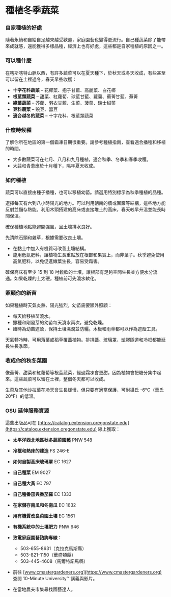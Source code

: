 # 種植冬季蔬菜

### 自家種植的好處

隨著永續和自給自足越來越受歡迎，家庭園藝也變得更流行。自己種蔬菜除了能帶來成就感，還能獲得多樣品種，經濟上也有好處，這些都是自家種植的原因之一。

### 可以種什麼

在喀斯喀特山脈以西，有許多蔬菜可以在夏天種下，於秋天或冬天收成，有些甚至可以留在土裡過冬，春天早些收穫：

- **十字花科蔬菜** – 花椰菜、抱子甘藍、高麗菜、白花椰
- **根莖類蔬菜** – 甜菜、紅蘿蔔、球莖甘藍、蘿蔔、蕪菁甘藍、蕪菁
- **綠葉蔬菜** – 芥蘭、羽衣甘藍、生菜、菠菜、瑞士甜菜
- **豆科蔬菜** – 豌豆、蠶豆
- **適合越冬的蔬菜** – 十字花科、根莖類蔬菜

### 什麼時候種

了解你所在地區的第一個霜凍日期很重要。請參考種植指南，查看適合播種和移植的時間。

- 大多數蔬菜可在七月、八月和九月種植，適合秋季、冬季和春季收穫。
- 大蒜和青蔥應於十月種下，隔年夏天收成。

### 如何種植


蔬菜可以直接由種子播種，也可以移植幼苗。請選用特別標示為秋季種植的品種。


選擇每天有六到八小時陽光的地方。可以利用朝南的牆或圍籬等結構，這些地方能反射並儲存熱能。利用木頭搭建的高床或直接堆土的高床，春天較早升溫並能長時間保溫。

確保種植地點能避開強風，且土壤排水良好。


先清除石頭和雜草，根據需要改良土壤。

- 在黏土中加入有機質可改善土壤結構。
- 施用低氮肥料，讓植物生長重點放在根部和果實上，而非葉子。秋季避免使用高氮肥料，以免促進嫩葉生長，容易受霜害。

確保高床有至少 15 到 18 吋鬆軟的土壤，讓根部有足夠空間生長並方便水分流通。如果乾燥的土太硬，種植前可先澆水軟化。

### 照顧你的新苗

如果種植時天氣炎熱、陽光強烈，幼苗需要額外照顧：

- 每天給移植苗澆水。
- 撒種和剛發芽的幼苗每天澆水兩次，避免乾燥。
- 臨時為幼苗遮蔭，保持土壤濕潤並防曬。木板和雨傘都可以作為遮蔭工具。

天氣轉冷時，可用落葉或稻草覆蓋植物。排排蓋、玻璃罩、塑膠隧道和冷框都能延長生長季節。

### 收成你的秋冬菜園

像蕪菁、甜菜和紅蘿蔔等根莖蔬菜，經過霜凍會更甜，因為植物會把糖分集中起來。這些蔬菜可以留在土裡，整個冬天都可以收成。

生菜及其他沙拉葉在冷天會生長緩慢，但只要有適當保護，可耐攝氏 -6°C（華氏 20°F）的低溫。

### OSU 延伸服務資源

這些出版品可在 [https://catalog.extension.oregonstate.edu](https://catalog.extension.oregonstate.edu) 線上獲取：

- **太平洋西北地區秋冬蔬菜園藝** PNW 548
- **冷框和熱床的建造** FS 246-E
- **如何自製高床玻璃罩** EC 1627
- **自己種菜** EM 9027
- **自己種大黃** EC 797
- **自己種番茄與番茄羅** EC 1333
- **在家儲存南瓜和冬南瓜** EC 1632
- **用有機質改良菜園土壤** EC 1561
- **有機系統中的土壤肥力** PNW 646


- **致電家庭園藝諮詢專線：**
  - 503-655-8631（克拉克馬斯縣）
  - 503-821-1150（華盛頓縣）
  - 503-445-4608（馬爾特諾馬縣）
- 前往 [www.cmastergardeners.org](https://www.cmastergardeners.org) 查閱 10-Minute University™ 講義與影片。
- 在當地農夫市集尋找園藝達人。
